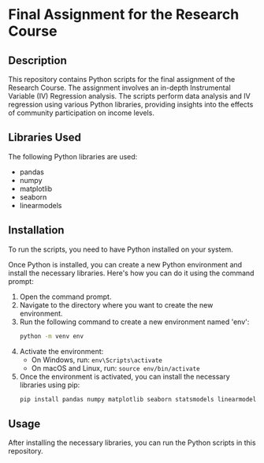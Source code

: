 # Final Assignment for the Research Course

## Description
This repository contains Python scripts for the final assignment of the Research Course. The assignment involves an in-depth Instrumental Variable (IV) Regression analysis. The scripts perform data analysis and IV regression using various Python libraries, providing insights into the effects of community participation on income levels.

## Libraries Used
The following Python libraries are used:

- pandas
- numpy
- matplotlib
- seaborn
- linearmodels

## Installation
To run the scripts, you need to have Python installed on your system.

Once Python is installed, you can create a new Python environment and install the necessary libraries. Here's how you can do it using the command prompt:

1. Open the command prompt.
2. Navigate to the directory where you want to create the new environment.
3. Run the following command to create a new environment named 'env':
    ```bash
    python -m venv env
    ```
4. Activate the environment:
    - On Windows, run: `env\Scripts\activate`
    - On macOS and Linux, run: `source env/bin/activate`
5. Once the environment is activated, you can install the necessary libraries using pip:
    ```bash
    pip install pandas numpy matplotlib seaborn statsmodels linearmodels
    ```

## Usage
After installing the necessary libraries, you can run the Python scripts in this repository.
